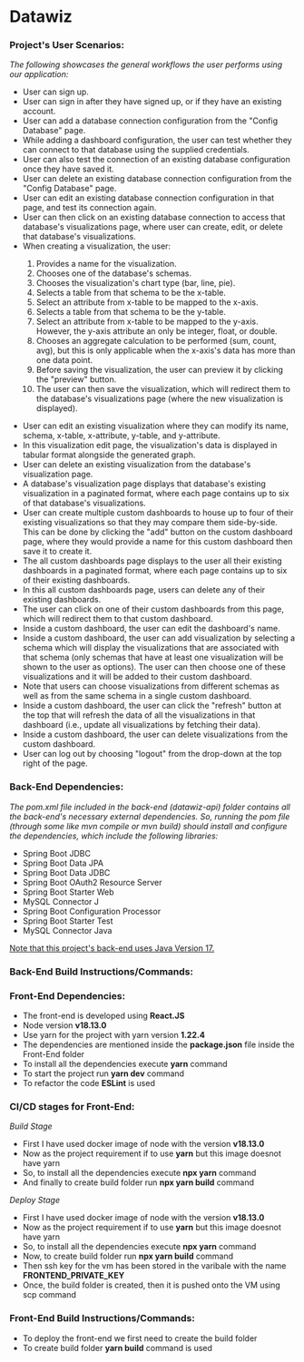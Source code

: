 # Datawiz
<h3> Project's User Scenarios:</h3>
<i>The following showcases the general workflows the user performs using our application:</i>
<ul>
<li>User can sign up.</li>
<li>User can sign in after they have signed up, or if they have an existing account.</li>
<li>User can add a database connection configuration from the "Config Database" page.</li>
<li>While adding a dashboard configuration, the user can test whether they can connect to that database using the supplied credentials.</li>
<li>User can also test the connection of an existing database configuration once they have saved it.</li>
<li>User can delete an existing database connection configuration from the "Config Database" page.</li>
<li>User can edit an existing database connection configuration in that page, and test its connection again.</li>
<li>User can then click on an existing database connection to access that database's visualizations page, where user can create, edit, or delete that database's visualizations.</li>
<li>When creating a visualization, the user:</li><ol>
<li>Provides a name for the visualization.</li>
<li>Chooses one of the database's schemas.</li>
<li>Chooses the visualization's chart type (bar, line, pie).</li>
<li>Selects a table from that schema to be the x-table.</li>
<li>Select an attribute from x-table to be mapped to the x-axis.</li>
<li>Selects a table from that schema to be the y-table.</li>
<li>Select an attribute from x-table to be mapped to the y-axis. However, the y-axis attribute an only be integer, float, or double.</li>
<li>Chooses an aggregate calculation to be performed (sum, count, avg), but this is only applicable when the x-axis's data has more than one data point. </li>
<li>Before saving the visualization, the user can preview it by clicking the "preview" button.</li>
<li>The user can then save the visualization, which will redirect them to the database's visualizations page (where the new visualization is displayed).</li>
</ol></ul><ul>
<li> User can edit an existing visualization where they can modify its name, schema, x-table, x-attribute, y-table, and y-attribute.</li>
<li> In this visualization edit page, the visualization's data is displayed in tabular format alongside the generated graph.</li>
<li> User can delete an existing visualization from the database's visualization page.</li>
<li> A database's visualization page displays that database's existing visualization in a paginated format, where each page contains up to six of that database's visualizations. </li>
<li> User can create multiple custom dashboards to house up to four of their existing visualizations so that they may compare them side-by-side. This can be done by clicking the "add" button on the custom dashboard page, where they would provide a name for this custom dashboard then save it to create it. </li>
<li> The all custom dashboards page displays to the user all their existing dashboards in a paginated format, where each page contains up to six of their existing dashboards. </li>
<li> In this all custom dashboards page, users can delete any of their existing dashboards. </li>
<li> The user can click on one of their custom dashboards from this page, which will redirect them to that custom dashboard. </li>
<li> Inside a custom dashboard, the user can edit the dashboard's name. </li>
<li> Inside a custom dashboard, the user can add visualization by selecting a schema which will display the visualizations that are associated with that schema (only schemas that have at least one visualization will be shown to the user as options). The user can then choose one of these visualizations and it will be added to their custom dashboard. </li>
<li> Note that users can choose visualizations from different schemas as well as from the same schema in a single custom dashboard. </li>
<li> Inside a custom dashboard, the user can click the "refresh" button at the top that will refresh the data of all the visualizations in that dashboard (i.e., update all visualizations by fetching their data).</li>
<li> Inside a custom dashboard, the user can delete visualizations from the custom dashboard. </li>
<li> User can log out by choosing "logout" from the drop-down at the top right of the page. </li>
</ul>

<h3>Back-End Dependencies: </h3>
<i>The pom.xml file included in the back-end (datawiz-api) folder contains all the back-end's
necessary external dependencies. So, running the pom file (through some like mvn compile or mvn build)
should install and configure the dependencies, which include the following libraries:</i>

<ul>
<li>Spring Boot JDBC</li>
<li>Spring Boot Data JPA</li>
<li>Spring Boot Data JDBC</li>
<li>Spring Boot OAuth2 Resource Server</li>
<li>Spring Boot Starter Web</li></Li>
<li>MySQL Connector J</li>
<li>Spring Boot Configuration Processor</li>
<li>Spring Boot Starter Test</li>
<li>MySQL Connector Java</li>
</ul>
<u>Note that this project's back-end uses Java Version 17. </u>

<h3> Back-End Build Instructions/Commands:</h3>

<h3>Front-End Dependencies:</h3>
<ul>
<li>The front-end is developed using <b>React.JS</b></li>
<li>Node version <b>v18.13.0</b></li>
<li>Use yarn for the project with yarn version <b>1.22.4</b></li>
<li>The dependencies are mentioned inside the <b>package.json</b> file inside the Front-End folder</li>
<li>To install all the dependencies execute <b>yarn</b> command</li>
<li>To start the project run <b>yarn dev</b> command</li>
<li>To refactor the code <b>ESLint</b> is used</li>
</ul>

<h3>CI/CD stages for Front-End:</h3>
<i>Build Stage</i>
<ul>
<li>First I have used docker image of node with the version <b>v18.13.0</b></li>
<li>Now as the project requirement if to use <b>yarn</b> but this image doesnot have yarn</li>
<li>So, to install all the dependencies execute <b>npx yarn</b> command</li>
<li>And finally to create build folder run <b>npx yarn build</b> command</li>
</ul>

<i>Deploy Stage</i>
<ul>
<li>First I have used docker image of node with the version <b>v18.13.0</b></li>
<li>Now as the project requirement if to use <b>yarn</b> but this image doesnot have yarn</li>
<li>So, to install all the dependencies execute <b>npx yarn</b> command</li>
<li>Now, to create build folder run <b>npx yarn build</b> command</li>
<li>Then ssh key for the vm has been stored in the varibale with the name <b>FRONTEND_PRIVATE_KEY</b></li>
<li>Once, the build folder is created, then it is pushed onto the VM using scp command</li>
</ul>

<h3>Front-End Build Instructions/Commands: </h3>
<ul>
<li>To deploy the front-end we first need to create the build folder</li>
<li>To create build folder <b>yarn build</b> command is used</li>
</ul>
